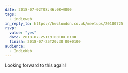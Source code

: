 ```yaml
---
date: 2018-07-02T08:46:08+0000
tags:
  - indieweb
in_reply_to: https://hwclondon.co.uk/meetups/20180725
rsvp:
  value: "yes"
  date: 2018-07-25T19:00:00+0100
  finish: 2018-07-25T20:30:00+0100
audience:
  - IndieWeb
---
```


Looking forward to this again!
